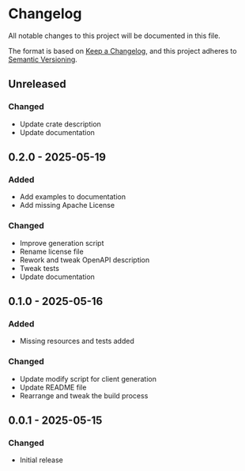 # Changelog

All notable changes to this project will be documented in this file.

The format is based on [Keep a Changelog](https://keepachangelog.com/en/1.0.0/),
and this project adheres to [Semantic Versioning](https://semver.org/spec/v2.0.0.html).

## Unreleased

### Changed

* Update crate description
* Update documentation

## 0.2.0 - 2025-05-19

### Added

* Add examples to documentation
* Add missing Apache License

### Changed

* Improve generation script
* Rename license file
* Rework and tweak OpenAPI description
* Tweak tests
* Update documentation

## 0.1.0 - 2025-05-16

### Added

* Missing resources and tests added

### Changed

* Update modify script for client generation
* Update README file
* Rearrange and tweak the build process

## 0.0.1 - 2025-05-15

### Changed

- Initial release
